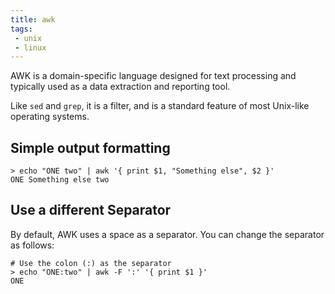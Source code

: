 ```yaml
---
title: awk
tags:
 - unix
 - linux
---
```


AWK is a domain-specific language designed for text processing and typically used as a data extraction and reporting tool. 
<!--more-->
Like `sed` and `grep`, it is a filter, and is a standard feature of most Unix-like operating systems.

## Simple output formatting

```shell
> echo "ONE two" | awk '{ print $1, "Something else", $2 }'
ONE Something else two
```

## Use a different Separator

By default, AWK uses a space as a separator. You can change the separator as follows:

```shell
# Use the colon (:) as the separator
> echo "ONE:two" | awk -F ':' '{ print $1 }'
ONE
```


